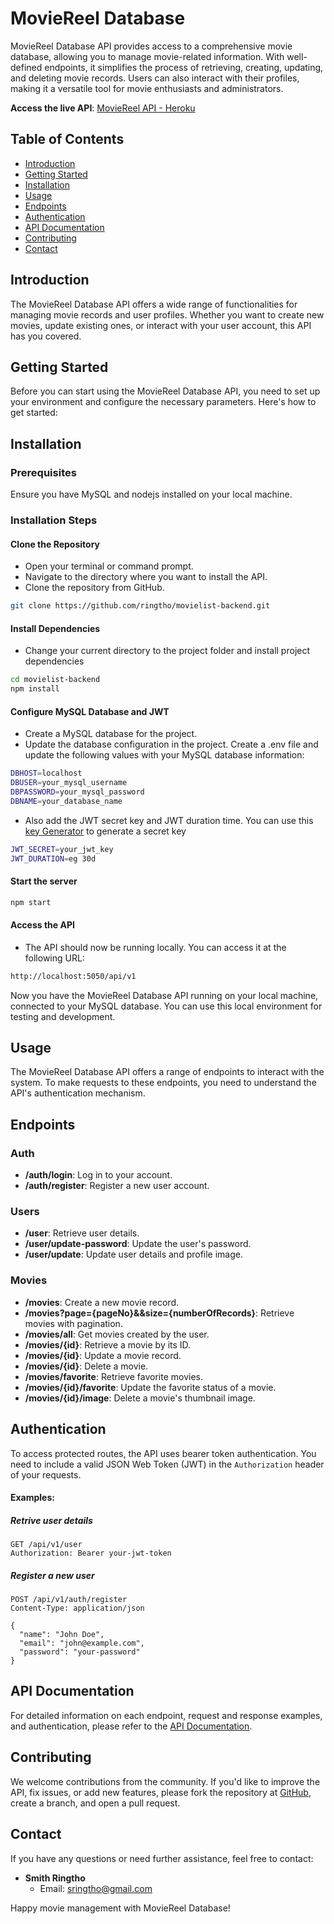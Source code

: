 # MovieReel Database
MovieReel Database API provides access to a comprehensive movie database, allowing you to manage movie-related information. With well-defined endpoints, it simplifies the process of retrieving, creating, updating, and deleting movie records. Users can also interact with their profiles, making it a versatile tool for movie enthusiasts and administrators.

**Access the live API**: [MovieReel API - Heroku](https://movie-sringtho-8352b0c3e296.herokuapp.com)

## Table of Contents

- [Introduction](#introduction)
- [Getting Started](#getting-started)
- [Installation](#installation)
- [Usage](#usage)
- [Endpoints](#endpoints)
- [Authentication](#authentication)
- [API Documentation](#api-documentation)
- [Contributing](#contributing)
- [Contact](#contact)

## Introduction

The MovieReel Database API offers a wide range of functionalities for managing movie records and user profiles. Whether you want to create new movies, update existing ones, or interact with your user account, this API has you covered.

## Getting Started

Before you can start using the MovieReel Database API, you need to set up your environment and configure the necessary parameters. Here's how to get started:

## Installation

### Prerequisites

Ensure you have MySQL and nodejs installed on your local machine.

### Installation Steps
#### Clone the Repository
- Open your terminal or command prompt.
- Navigate to the directory where you want to install the API.
- Clone the repository from GitHub.

``` bash
git clone https://github.com/ringtho/movielist-backend.git
```

#### Install Dependencies
- Change your current directory to the project folder and install project dependencies

``` bash
cd movielist-backend
npm install
```

#### Configure MySQL Database and JWT
- Create a MySQL database for the project.
- Update the database configuration in the project. Create a .env file and update the following values with your MySQL database information:
``` bash
DBHOST=localhost
DBUSER=your_mysql_username
DBPASSWORD=your_mysql_password
DBNAME=your_database_name
```
- Also add the JWT secret key and JWT duration time. You can use this [key Generator](https://randomkeygen.com/) to generate a secret key
``` bash
JWT_SECRET=your_jwt_key
JWT_DURATION=eg 30d
```

#### Start the server

``` bash
npm start
```

#### Access the API
- The API should now be running locally. You can access it at the following URL:

``` bash
http://localhost:5050/api/v1
```

Now you have the MovieReel Database API running on your local machine, connected to your MySQL database. You can use this local environment for testing and development.

## Usage

The MovieReel Database API offers a range of endpoints to interact with the system. To make requests to these endpoints, you need to understand the API's authentication mechanism.

## Endpoints

### Auth
- **/auth/login**: Log in to your account.
- **/auth/register**: Register a new user account.

### Users
- **/user**: Retrieve user details.
- **/user/update-password**: Update the user's password.
- **/user/update**: Update user details and profile image.

### Movies
- **/movies**: Create a new movie record.
- **/movies?page={pageNo}&&size={numberOfRecords}**: Retrieve movies with pagination.
- **/movies/all**: Get movies created by the user.
- **/movies/{id}**: Retrieve a movie by its ID.
- **/movies/{id}**: Update a movie record.
- **/movies/{id}**: Delete a movie.
- **/movies/favorite**: Retrieve favorite movies.
- **/movies/{id}/favorite**: Update the favorite status of a movie.
- **/movies/{id}/image**: Delete a movie's thumbnail image.

## Authentication

To access protected routes, the API uses bearer token authentication. You need to include a valid JSON Web Token (JWT) in the `Authorization` header of your requests.

#### Examples:

##### Retrive user details
```http
GET /api/v1/user
Authorization: Bearer your-jwt-token
```

##### Register a new user
```http
POST /api/v1/auth/register
Content-Type: application/json

{
  "name": "John Doe",
  "email": "john@example.com",
  "password": "your-password"
}
```

## API Documentation

For detailed information on each endpoint, request and response examples, and authentication, please refer to the [API Documentation](https://movie-sringtho-8352b0c3e296.herokuapp.com/api-docs/).

## Contributing

We welcome contributions from the community. If you'd like to improve the API, fix issues, or add new features, please fork the repository at [GitHub](https://github.com/ringtho/movielist-backend), create a branch, and open a pull request.

## Contact

If you have any questions or need further assistance, feel free to contact:

- **Smith Ringtho**
  - Email: sringtho@gmail.com

Happy movie management with MovieReel Database!
